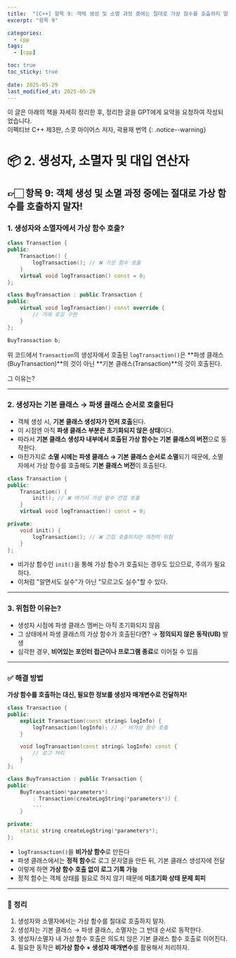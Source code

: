 ```yaml
---
title:  "[C++] 항목 9: 객체 생성 및 소멸 과정 중에는 절대로 가상 함수를 호출하지 말자!"
excerpt: "항목 9"

categories:
  - cpp
tags:
  - [cpp]

toc: true
toc_sticky: true
 
date: 2025-05-29
last_modified_at: 2025-05-29
---
```

이 글은 아래의 책을 자세히 정리한 후, 정리한 글을 GPT에게 요약을 요청하여 작성되었습니다.  
이펙티브 C++ 제3판, 스콧 마이어스 저자, 곽용재 번역
{: .notice--warning}

# 📦 2. 생성자, 소멸자 및 대입 연산자
## 👉🏻 항목 9: 객체 생성 및 소멸 과정 중에는 절대로 가상 함수를 호출하지 말자!

### 1. 생성자와 소멸자에서 가상 함수 호출?

```cpp
class Transaction {
public:
    Transaction() {
        logTransaction(); // ❌ 가상 함수 호출
    }
    virtual void logTransaction() const = 0;
};

class BuyTransaction : public Transaction {
public:
    virtual void logTransaction() const override {
        // 거래 로깅 구현
    }
};

BuyTransaction b;
```

위 코드에서 `Transaction`의 생성자에서 호출된 `logTransaction()`은 \*\*파생 클래스(BuyTransaction)\*\*의 것이 아닌 \*\*기본 클래스(Transaction)\*\*의 것이 호출된다.

그 이유는?

---

### 2. 생성자는 기본 클래스 → 파생 클래스 순서로 호출된다

* 객체 생성 시, **기본 클래스 생성자가 먼저 호출**된다.
* 이 시점엔 아직 **파생 클래스 부분은 초기화되지 않은 상태**이다.
* 따라서 **기본 클래스 생성자 내부에서 호출된 가상 함수는 기본 클래스의 버전**으로 동작한다.
* 마찬가지로 **소멸 시에는 파생 클래스 → 기본 클래스 순서로 소멸**되기 때문에,
  소멸자에서 가상 함수를 호출해도 **기본 클래스 버전**이 호출된다.

```cpp
class Transaction {
public:
    Transaction() {
        init(); // ❌ 여기서 가상 함수 간접 호출
    }
    virtual void logTransaction() const = 0;

private:
    void init() {
        logTransaction(); // ❌ 간접 호출이지만 여전히 위험
    }
};
```

* 비가상 함수인 `init()`을 통해 가상 함수가 호출되는 경우도 있으므로, 주의가 필요하다.
* 이처럼 "알면서도 실수"가 아닌 "모르고도 실수"할 수 있다.

---

### 3. 위험한 이유는?

* 생성자 시점에 파생 클래스 멤버는 아직 초기화되지 않음
* 그 상태에서 파생 클래스의 가상 함수가 호출된다면?
  → **정의되지 않은 동작(UB)** 발생
* 심각한 경우, **비어있는 포인터 접근이나 프로그램 종료**로 이어질 수 있음

---

### ✅ 해결 방법

**가상 함수를 호출하는 대신, 필요한 정보를 생성자 매개변수로 전달하자!**

```cpp
class Transaction {
public:
    explicit Transaction(const string& logInfo) {
        logTransaction(logInfo); // ✅ 비가상 함수 호출
    }

    void logTransaction(const string& logInfo) const {
        // 로그 처리
    }
};

class BuyTransaction : public Transaction {
public:
    BuyTransaction(*parameters*)
        : Transaction(createLogString(*parameters*)) {
        ...
    }

private:
    static string createLogString(*parameters*);
};
```

* `logTransaction()`을 **비가상 함수**로 만든다
* 파생 클래스에서는 **정적 함수**로 로그 문자열을 만든 뒤, 기본 클래스 생성자에 전달
* 이렇게 하면 **가상 함수 호출 없이 로그 기록 가능**
* 정적 함수는 객체 상태를 필요로 하지 않기 때문에 **미초기화 상태 문제 회피**

---

### 🧐 정리

1. 생성자와 소멸자에서는 가상 함수를 절대로 호출하지 말자.
2. 생성자는 기본 클래스 → 파생 클래스, 소멸자는 그 반대 순서로 동작한다.
3. 생성자/소멸자 내 가상 함수 호출은 의도치 않은 기본 클래스 함수 호출로 이어진다.
4. 필요한 동작은 **비가상 함수 + 생성자 매개변수**를 활용해서 처리하자.